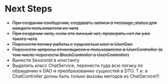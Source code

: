 # Next Steps

* ~~При создании сообщения, создавать записи в message_status для каждого пользователя из чата~~
* ~~При создании чата, если это личный чат, проверять нет ли уже такого чата~~
* ~~Перенести логику работы с сущностью user в UserDao~~
* ~~Перенести запросы относящиеся к пользователю в UserController (в том числе перенести BlockController в UserController)~~
* Вынести SessionId в константу
* Выделить класс ChatService, перенести туда всю логику по обращению к DAO и преобразованию сущностей в DTO. Т.е. в ChatController долны быть только вызовы методов из ChatService!!!